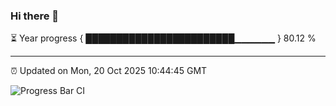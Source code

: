 ### Hi there 👋

⏳ Year progress { ████████████████████████▁▁▁▁▁▁ } 80.12 %

---

⏰ Updated on Mon, 20 Oct 2025 10:44:45 GMT

![Progress Bar CI](https://github.com/IshwaranRudhara/GIT-ACTION/workflows/Progress%20Bar%20CI/badge.svg)
